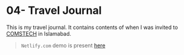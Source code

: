 # 04- Travel Journal

This is my travel journal. It contains contents of when I was invited to [COMSTECH](https://www.comstech.org/) in Islamabad.

> `Netlify.com` demo is present [here](https://dynamic-gecko-033d7e.netlify.app/)
